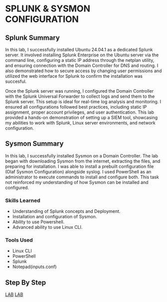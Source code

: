 # SPLUNK & SYSMON CONFIGURATION

## Splunk Summary
In this lab, I successfully installed Ubuntu 24.04.1 as a dedicated Splunk server. It involved installing Splunk Enterprise on the Ubuntu server via the command line, configuring a static IP address through the netplan utility, and ensuring connection with the Domain Controller for DNS and routing. I also demonstrated how to secure access by changing user permissions and utilized the web interface for Splunk to confirm the installation was succesful.

Once the Splunk server was running, I configured the Domain Controller with the Splunk Universal Forwarder to collect logs and send them to the Splunk server. This setup is ideal for real-time log analysis and monitoring. I ensured all configurations followed best practices, including static IP assignment, proper account privileges, and user authentication. This lab provided a hands-on demonstration of setting up a SIEM tool, showcasing my abilities to work with Splunk, Linux server environments, and network configuration.

## Sysmon Summary
In this lab, I successfully installed Sysmon on a Domain Controller. The lab began with downloading Sysmon from the internet, extracting the files, and preparing for installation. I was able to install a prebuilt configuration file (Olaf Sysmon Configuration) alongside syslog. I used PowerShell as an administrator to execute commands to install and configure both. This task not reinforced my understanding of how Sysmon can be installed and configured. 


### Skills Learned
- Understanding of Splunk concepts and Deployment.
- Installation and configuration of Sysmon.
- Ability to use Powershell.
- Advanced ability to use Linux CLI.

### Tools Used

- Linux CLI
- PowerShell
- Splunk
- Notepad(inputs.conf)

## Step By Step

<a href="">LAB</a>
<a href="">LAB</a>
